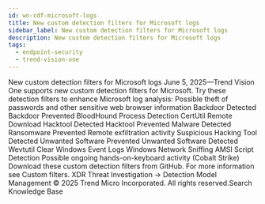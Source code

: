 ```yaml
---
id: wn-cdf-microsoft-logs
title: New custom detection filters for Microsoft logs
sidebar_label: New custom detection filters for Microsoft logs
description: New custom detection filters for Microsoft logs
tags:
  - endpoint-security
  - trend-vision-one
---
```


 New custom detection filters for Microsoft logs June 5, 2025—Trend Vision One supports new custom detection filters for Microsoft. Try these detection filters to enhance Microsoft log analysis: Possible theft of passwords and other sensitive web browser information Backdoor Detected Backdoor Prevented BloodHound Process Detection CertUtil Remote Download Hacktool Detected Hacktool Prevented Malware Detected Ransomware Prevented Remote exfiltration activity Suspicious Hacking Tool Detected Unwanted Software Prevented Unwanted Software Detected Wevtutil Clear Windows Event Logs Windows Network Sniffing AMSI Script Detection Possible ongoing hands-on-keyboard activity (Cobalt Strike) Download these custom detection filters from GitHub. For more information see Custom filters. XDR Threat Investigation → Detection Model Management © 2025 Trend Micro Incorporated. All rights reserved.Search Knowledge Base